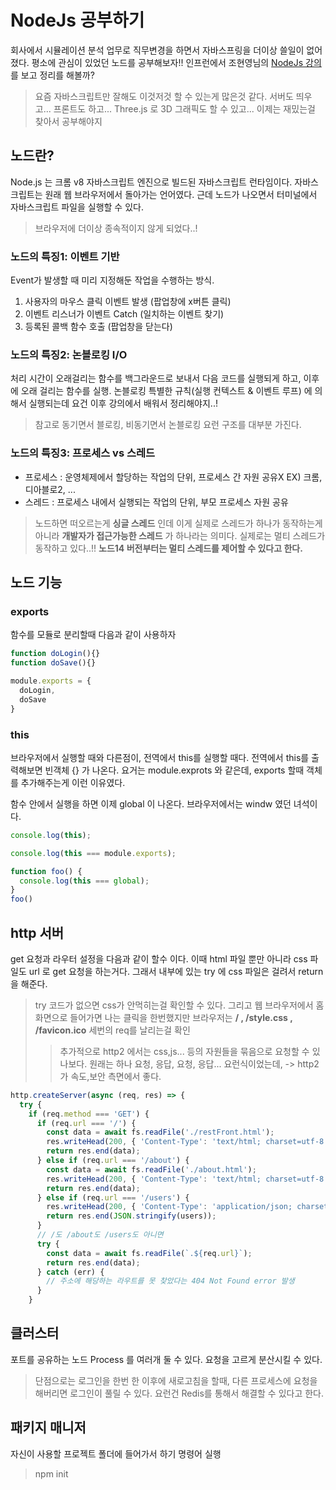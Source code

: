 # NodeJs 공부하기 

 회사에서 시뮬레이션 분석 업무로 직무변경을 하면서 자바스프링을 더이상 쓸일이 없어졌다. 평소에 관심이 있었던 노드를 공부해보자!! 인프런에서 조현영님의 [NodeJs 강의](https://www.inflearn.com/course/%EB%85%B8%EB%93%9C-%EA%B5%90%EA%B3%BC%EC%84%9C/dashboard) 를 보고 정리를 해볼까?

> 요즘 자바스크립트만 잘해도 이것저것 할 수 있는게 많은것 같다. 서버도 띄우고... 프론트도 하고... Three.js 로 3D 그래픽도 할 수 있고... 이제는 재밌는걸 찾아서 공부해야지


## 노드란?
Node.js 는 크롬 v8 자바스크립트 엔진으로 빌드된 자바스크립트 런타임이다. 자바스크립트는 원래 웹 브라우저에서 돌아가는 언어였다. 근데 노드가 나오면서 터미널에서 자바스크립트 파일을 실행할 수 있다. 
> 브라우저에 더이상 종속적이지 않게 되었다..!

### 노드의 특징1: 이벤트 기반
Event가 발생할 때 미리 지정해둔 작업을 수행하는 방식. 
1. 사용자의 마우스 클릭 이벤트 발생 (팝업창에 x버튼 클릭)
2. 이벤트 리스너가 이벤트 Catch  (일치하는 이벤트 찾기)
3. 등록된 콜백 함수 호출 (팝업창을 닫는다)

### 노드의 특징2: 논블로킹 I/O
처리 시간이 오래걸리는 함수를 백그라운드로 보내서 다음 코드를 실행되게 하고, 이후에 오래 걸리는 함수를 실행. 논블로킹 특별한 규칙(실행 컨텍스트 & 이벤트 루프) 에 의해서 실행되는데 요건 이후 강의에서 배워서 정리해야지..!
> 참고로 동기면서 블로킹, 비동기면서 논블로킹 요런 구조를 대부분 가진다. 

### 노드의 특징3: 프로세스 vs 스레드

- 프로세스 : 운영체제에서 할당하는 작업의 단위, 프로세스 간 자원 공유X
EX) 크롬, 디아블로2, ...
- 스레드 : 프로세스 내에서 실행되는 작업의 단위, 부모 프로세스 자원 공유

> 노드하면 떠오르는게 **싱글 스레드** 인데 이게 실제로 스레드가 하나가 동작하는게 아니라 **개발자가 접근가능한 스레드** 가 하나라는 의미다. 실제로는 멀티 스레드가 동작하고 있다..!! **노드14 버전부터는 멀티 스레드를 제어할 수 있다고 한다.**

## 노드 기능

### exports 

함수를 모듈로 분리할때 다음과 같이 사용하자

```javascript
function doLogin(){}
function doSave(){}

module.exports = {
  doLogin,
  doSave
}
```

### this
브라우저에서 실행할 때와 다른점이, 전역에서 this를 실행할 때다. 전역에서 this를 출력해보면 빈객체 {} 가 나온다. 요거는 module.exprots 와 같은데, exports 할때 객체를 추가해주는게 이런 이유였다.

함수 안에서 실행을 하면 이제 global 이 나온다. 브라우저에서는 windw 였던 녀석이다.

```js
console.log(this); 

console.log(this === module.exports);

function foo() {
  console.log(this === global);
}
foo()
```

## http 서버

get 요청과 라우터 설정을 다음과 같이 할수 이다. 이때 html 파일 뿐만 아니라 css 파일도 url 로 get 요청을 하는거다. 그래서 내부에 있는 try 에 css 파일은 걸려서 return 을 해준다.

> try 코드가 없으면 css가 안먹히는걸 확인할 수 있다. 그리고 웹 브라우저에서 홈 화면으로 들어가면 나는 클릭을 한번했지만  브라우저는 **/ , /style.css , /favicon.ico** 세번의 req를 날리는걸 확인
> > 추가적으로 http2 에서는 css,js... 등의 자원들을 묶음으로 요청할 수 있나보다. 원래는 하나 요청, 응답, 요청, 응답... 요런식이었는데, -> http2 가 속도,보안 측면에서 좋다.

```js
http.createServer(async (req, res) => {
  try {
    if (req.method === 'GET') {
      if (req.url === '/') {
        const data = await fs.readFile('./restFront.html');
        res.writeHead(200, { 'Content-Type': 'text/html; charset=utf-8' });
        return res.end(data);
      } else if (req.url === '/about') {
        const data = await fs.readFile('./about.html');
        res.writeHead(200, { 'Content-Type': 'text/html; charset=utf-8' });
        return res.end(data);
      } else if (req.url === '/users') {
        res.writeHead(200, { 'Content-Type': 'application/json; charset=utf-8' });
        return res.end(JSON.stringify(users));
      }
      // /도 /about도 /users도 아니면
      try {
        const data = await fs.readFile(`.${req.url}`);
        return res.end(data);
      } catch (err) {
        // 주소에 해당하는 라우트를 못 찾았다는 404 Not Found error 발생
      }
    }
```

## 클러스터
포트를 공유하는 노드 Process 를 여러개 둘 수 있다. 요청을 고르게 분산시킬 수 있다. 
> 단점으로는 로그인을 한번 한 이후에 새로고침을 할때, 다른 프로세스에 요청을 해버리면 로그인이 풀릴 수 있다. 요런건 Redis를 통해서 해결할 수 있다고 한다.

## 패키지 매니저

자신이 사용할 프로젝트 폴더에 들어가서 하기 명령어 실행
> npm init

